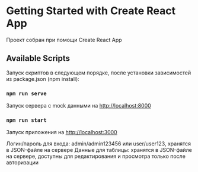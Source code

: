 # Getting Started with Create React App

Проект собран при помощи Create React App



## Available Scripts

Запуск скриптов в следующем порядке, после установки зависимостей из package.json (npm install):

### `npm run serve`

Запуск сервера с mock данными на [http://localhost:8000](http://localhost:8000)

### `npm run start`

Запуск приложения на [http://localhost:3000](http://localhost:3000)

Логин/пароль для входа: admin/admin123456 или user/user123, хранятся в JSON-файле на сервере
Данные для таблицы: хранятся в JSON-файле на сервере, доступны для редактирования и просмотра только после авторизации
